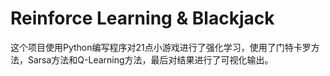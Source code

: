 # Reinforce Learning & Blackjack

这个项目使用Python编写程序对21点小游戏进行了强化学习，使用了门特卡罗方法，Sarsa方法和Q-Learning方法，最后对结果进行了可视化输出。